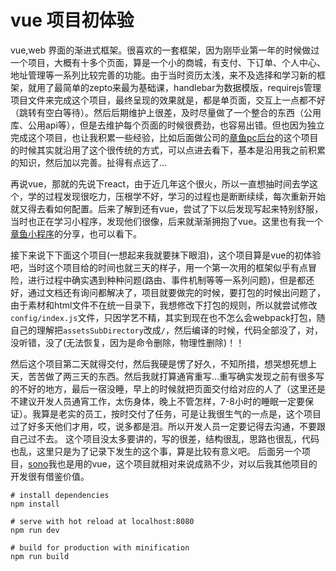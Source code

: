 vue 项目初体验
============
vue,web 界面的渐进式框架。很喜欢的一套框架，因为刚毕业第一年的时候做过一个项目，大概有十多个页面，算是一个小的商城，有支付、下订单、个人中心、地址管理等一系列比较完善的功能。由于当时资历太浅，来不及选择和学习新的框架，就用了最简单的zepto来最为基础课，handlebar为数据模版，requirejs管理项目文件来完成这个项目，最终呈现的效果就是，都是单页面，交互上一点都不好（跳转有空白等待）。然后后期维护上很差，及时尽量做了一个整合的东西（公用库、公用api等），但是去维护每个页面的时候很费劲，也容易出错。但也因为独立完成这个项目，也让我积累一些经验，比如后面做公司的[章鱼pc后台](https://github.com/yuwanli/zhangyu-pc)的这个项目的时候其实就沿用了这个很传统的方式，可以点进去看下，基本是沿用我之前积累的知识，然后加以完善。扯得有点远了...

再说vue，那就的先说下react，由于近几年这个很火，所以一直想抽时间去学这个，学的过程发现很吃力，压根学不好，学习的过程也是断断续续，每次重新开始就又得去看如何配置。后来了解到还有vue，尝试了下以后发现写起来特别舒服，当时也正在学习小程序，发现他们很像，后来就渐渐拥抱了vue。这里也有我一个[章鱼小程序](https://github.com/yuwanli/octopus-wxapp)的分享，也可以看下。

接下来说下下面这个项目(一想起来我就要抹下眼泪)，这个项目算是vue的初体验吧，当时这个项目给的时间也就三天的样子，用一个第一次用的框架似乎有点冒险，进行过程中确实遇到种种问题(路由、事件机制等等一系列问题)，但是都还好，通过文档还有询问都解决了，项目就要做完的时候，要打包的时候出问题了，由于素材和html文件不在统一目录下，我想修改下打包的规则，所以就尝试修改`config/index.js`文件，只因学艺不精，其实到现在也不怎么会webpack打包，随自己的理解把`assetsSubDirectory`改成`/`，然后编译的时候，代码全部没了，对，没听错，没了(无法恢复，因为是命令删除，物理性删除)！！

然后这个项目第二天就得交付，然后我硬是愣了好久，不知所措，想哭想死想上天，苦苦做了两三天的东西。然后我就打算通宵重写...重写确实发现之前有很多写的不好的地方，最后一宿没睡，早上的时候就把页面交付给对应的人了（这里还是不建议开发人员通宵工作，太伤身体，晚上不管怎样，7-8小时的睡眠一定要保证）。我算是老实的员工，按时交付了任务，可是让我很生气的一点是，这个项目过了好多天他们才用，哎，说多都是泪。所以开发人员一定要记得去沟通，不要跟自己过不去。
这个项目没太多要讲的，写的很差，结构很乱，思路也很乱，代码也乱，这里只是为了记录下发生的这个事，算是比较有意义吧。
后面另一个项目，[sono](https://github.com/yuwanli/sono/)我也是用的vue，这个项目就相对来说成熟不少，对以后我其他项目的开发很有借鉴价值。


```
# install dependencies
npm install

# serve with hot reload at localhost:8080
npm run dev

# build for production with minification
npm run build
```

